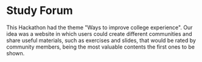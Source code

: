 # Study Forum

This Hackathon had the theme "Ways to improve college experience". Our idea was a website in which users could create different
communities and share useful materials, such as exercises and slides, that would be rated by community members, being the most
valuable contents the first ones to be shown.
